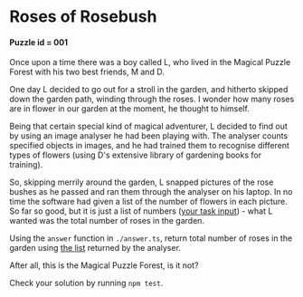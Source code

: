 # Roses of Rosebush
#### Puzzle id = 001
Once upon a time there was a boy called L, who lived in the Magical Puzzle Forest with his two best friends, M and D.

One day L decided to go out for a stroll in the garden, and hitherto skipped down the garden path, winding through the roses. I wonder how many roses are in flower in our garden at the moment, he thought to himself.

Being that certain special kind of magical adventurer, L decided to find out by using an image analyser he had been playing with. The analyser counts specified objects in images, and he had trained them to recognise different types of flowers (using D's extensive library of gardening books for training).

So, skipping merrily around the garden, L snapped pictures of the rose bushes as he passed and ran them through the analyser on his laptop. In no time the software had given a list of the number of flowers in each picture. So far so good, but it is just a list of numbers ([your task input](./data.json)) - what L wanted was the total number of roses in the garden.

Using the `answer` function in `./answer.ts`, return total number of roses in the garden using [the list](./data.json) returned by the analyser.

After all, this is the Magical Puzzle Forest, is it not?

Check your solution by running `npm test`.
